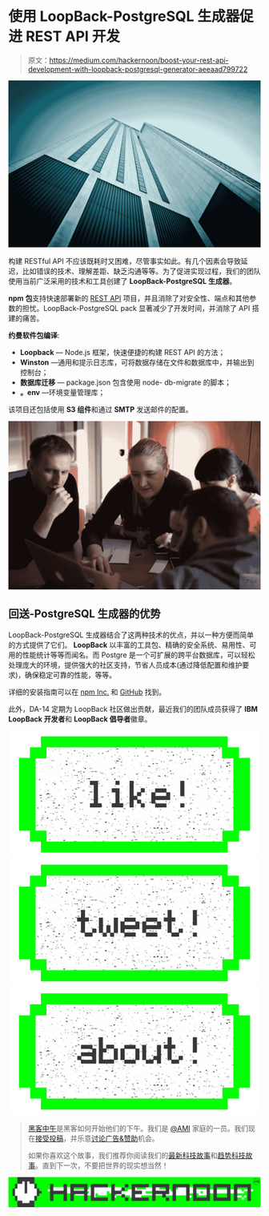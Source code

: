 # 使用 LoopBack-PostgreSQL 生成器促进 REST API 开发

> 原文：<https://medium.com/hackernoon/boost-your-rest-api-development-with-loopback-postgresql-generator-aeeaad799722>

![](img/3ef7af60b8a711a35ee1d04c019909f5.png)

构建 RESTful API 不应该既耗时又困难，尽管事实如此。有几个因素会导致延迟，比如错误的技术、理解差距、缺乏沟通等等。为了促进实现过程，我们的团队使用当前广泛采用的技术和工具创建了 **LoopBack-PostgreSQL 生成器**。

**npm 包**支持快速部署新的 [REST API](https://da-14.com/services/api-development) 项目，并且消除了对安全性、端点和其他参数的担忧。LoopBack-PostgreSQL pack 显著减少了开发时间，并消除了 API 搭建的痛苦。

**约曼软件包编译**:

*   **Loopback** — Node.js 框架，快速便捷的构建 REST API 的方法；
*   **Winston** —通用和提示日志库，可将数据存储在文件和数据库中，并输出到控制台；
*   **数据库迁移** — package.json 包含使用 node- db-migrate 的脚本；
*   **。env** —环境变量管理库；

该项目还包括使用 **S3 组件**和通过 **SMTP** 发送邮件的配置。

![](img/e140924d08cc2e1387f799cd072ff652.png)

## 回送-PostgreSQL 生成器的优势

LoopBack-PostgreSQL 生成器结合了这两种技术的优点，并以一种方便而简单的方式提供了它们。 **LoopBack** 以丰富的工具包、精确的安全系统、易用性、可用的性能统计等等而闻名。而 Postgre 是一个可扩展的跨平台数据库，可以轻松处理庞大的环境，提供强大的社区支持，节省人员成本(通过降低配置和维护要求)，确保稳定可靠的性能，等等。

详细的安装指南可以在 [npm Inc.](https://www.npmjs.com/package/generator-loopback-postgresql) 和 [GitHub](https://github.com/stanislavT/generator-loopback-postgresql) 找到。

此外，DA-14 定期为 LoopBack 社区做出贡献，最近我们的团队成员获得了 **IBM LoopBack 开发者**和 **LoopBack 倡导者**徽章。

[![](img/50ef4044ecd4e250b5d50f368b775d38.png)](http://bit.ly/HackernoonFB)[![](img/979d9a46439d5aebbdcdca574e21dc81.png)](https://goo.gl/k7XYbx)[![](img/2930ba6bd2c12218fdbbf7e02c8746ff.png)](https://goo.gl/4ofytp)

> [黑客中午](http://bit.ly/Hackernoon)是黑客如何开始他们的下午。我们是 [@AMI](http://bit.ly/atAMIatAMI) 家庭的一员。我们现在[接受投稿](http://bit.ly/hackernoonsubmission)，并乐意[讨论广告&赞助](mailto:partners@amipublications.com)机会。
> 
> 如果你喜欢这个故事，我们推荐你阅读我们的[最新科技故事](http://bit.ly/hackernoonlatestt)和[趋势科技故事](https://hackernoon.com/trending)。直到下一次，不要把世界的现实想当然！

![](img/be0ca55ba73a573dce11effb2ee80d56.png)
